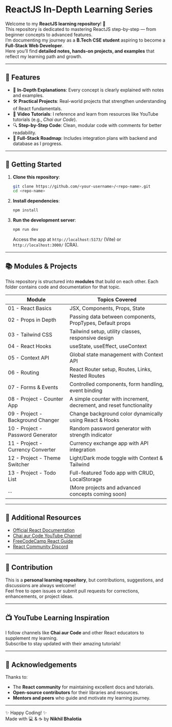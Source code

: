 # ReactJS In-Depth Learning Series

Welcome to my **ReactJS learning repository**! 🚀  
This repository is dedicated to mastering ReactJS step-by-step — from beginner concepts to advanced features.  
I’m documenting my journey as a **B.Tech CSE student** aspiring to become a **Full-Stack Web Developer**.  
Here you’ll find **detailed notes, hands-on projects, and examples** that reflect my learning path and growth.

---

## 🌟 Features
- 📖 **In-Depth Explanations**: Every concept is clearly explained with notes and examples.  
- 🛠️ **Practical Projects**: Real-world projects that strengthen understanding of React fundamentals.  
- 🎥 **Video Tutorials**: I reference and learn from resources like YouTube tutorials (e.g., *Chai aur Code*).  
- 🔍 **Step-by-Step Code**: Clean, modular code with comments for better readability.  
- 🧩 **Full-Stack Roadmap**: Includes integration plans with backend and database as I progress.  

---

## 🚀 Getting Started

1. **Clone this repository**:
   ```bash
   git clone https://github.com/<your-username>/<repo-name>.git
   cd <repo-name>
   ```

2. **Install dependencies**:
   ```bash
   npm install
   ```

3. **Run the development server**:
   ```bash
   npm run dev
   ```
   Access the app at `http://localhost:5173/` (Vite) or `http://localhost:3000/` (CRA).

---

## 📚 Modules & Projects

This repository is structured into **modules** that build on each other. Each folder contains code and documentation for that topic.

| Module                           | Topics Covered                                                        |
|----------------------------------|----------------------------------------------------------------------|
| 01 - React Basics                | JSX, Components, Props, State                                        |
| 02 - Props in Depth              | Passing data between components, PropTypes, Default props            |
| 03 - Tailwind CSS                | Tailwind setup, utility classes, responsive design                  |
| 04 - React Hooks                 | useState, useEffect, useContext                                     |
| 05 - Context API                 | Global state management with Context API                           |
| 06 - Routing                     | React Router setup, Routes, Links, Nested Routes                   |
| 07 - Forms & Events              | Controlled components, form handling, event binding                |
| 08 - Project - Counter App       | A simple counter with increment, decrement, and reset functionality|
| 09 - Project - Background Changer| Change background color dynamically using React & Hooks             |
| 10 - Project - Password Generator| Random password generator with strength indicator                  |
| 11 - Project - Currency Converter| Currency exchange app with API integration                        |
| 12 - Project - Theme Switcher    | Light/Dark mode toggle with Context & Tailwind                     |
| 13 - Project - Todo List         | Full-featured Todo app with CRUD, LocalStorage                     |
| ...                              | (More projects and advanced concepts coming soon)                  |


---

## 📖 Additional Resources
- [Official React Documentation](https://react.dev)  
- [Chai aur Code YouTube Channel](https://www.youtube.com/@chaiaurcode)  
- [FreeCodeCamp React Guide](https://www.freecodecamp.org/)  
- [React Community Discord](https://discord.gg/reactjs)

---

## 💼 Contribution
This is a **personal learning repository**, but contributions, suggestions, and discussions are always welcome!  
Feel free to open issues or submit pull requests for corrections, enhancements, or project ideas.

---

## 📺 YouTube Learning Inspiration
I follow channels like **Chai aur Code** and other React educators to supplement my learning.  
Subscribe to stay updated with their amazing tutorials!

---

## 🙏 Acknowledgements
Thanks to:
- The **React community** for maintaining excellent docs and tutorials.  
- **Open-source contributors** for their libraries and resources.  
- **Mentors and peers** who guide and motivate my learning journey.

---

✨ Happy Coding! ✨  
Made with 💻 & ☕️ by **Nikhil Bhalotia**
